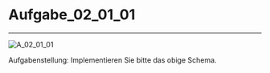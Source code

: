 # Aufgabe_02_01_01

---

![A_02_01_01]()

Aufgabenstellung:
Implementieren Sie bitte das obige Schema.
